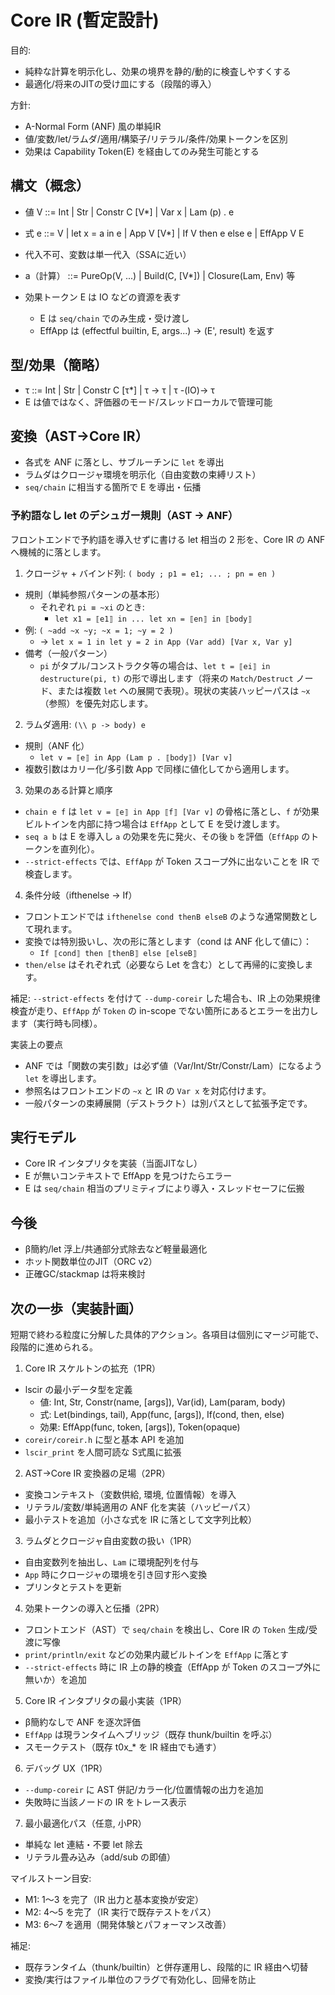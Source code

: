 # Core IR (暫定設計)

目的:
- 純粋な計算を明示化し、効果の境界を静的/動的に検査しやすくする
- 最適化/将来のJITの受け皿にする（段階的導入）

方針:
- A-Normal Form (ANF) 風の単純IR
- 値/変数/let/ラムダ/適用/構築子/リテラル/条件/効果トークンを区別
- 効果は Capability Token(E) を経由してのみ発生可能とする

## 構文（概念）

- 値 V ::= Int | Str | Constr C [V*] | Var x | Lam (p) . e
- 式 e ::= V | let x = a in e | App V [V*] | If V then e else e | EffApp V E
- 代入不可、変数は単一代入（SSAに近い）
- a（計算） ::= PureOp(V, ...) | Build(C, [V*]) | Closure(Lam, Env) 等

- 効果トークン E は IO などの資源を表す
  - E は `seq/chain` でのみ生成・受け渡し
  - EffApp は (effectful builtin, E, args...) → (E', result) を返す

## 型/効果（簡略）

- τ ::= Int | Str | Constr C [τ*] | τ -> τ | τ -(IO)-> τ
- E は値ではなく、評価器のモード/スレッドローカルで管理可能

## 変換（AST→Core IR）

- 各式を ANF に落とし、サブルーチンに `let` を導出
- ラムダはクロージャ環境を明示化（自由変数の束縛リスト）
- `seq/chain` に相当する箇所で E を導出・伝播

### 予約語なし let のデシュガー規則（AST → ANF）

フロントエンドで予約語を導入せずに書ける let 相当の 2 形を、Core IR の ANF へ機械的に落とします。

1) クロージャ + バインド列: `( body ; p1 = e1; ... ; pn = en )`
- 規則（単純参照パターンの基本形）
  - それぞれ `pi ≡ ~xi` のとき:
    - `let x1 = ⟦e1⟧ in ... let xn = ⟦en⟧ in ⟦body⟧`
- 例: `( ~add ~x ~y; ~x = 1; ~y = 2 )`
  - → `let x = 1 in let y = 2 in App (Var add) [Var x, Var y]`
- 備考（一般パターン）
  - `pi` がタプル/コンストラクタ等の場合は、`let t = ⟦ei⟧ in destructure(pi, t)` の形で導出します（将来の `Match/Destruct` ノード、または複数 `let` への展開で表現）。現状の実装ハッピーパスは `~x`（参照）を優先対応します。

2) ラムダ適用: `(\\ p -> body) e`
- 規則（ANF 化）
  - `let v = ⟦e⟧ in App (Lam p . ⟦body⟧) [Var v]`
- 複数引数はカリー化/多引数 App で同様に値化してから適用します。

3) 効果のある計算と順序
- `chain e f` は `let v = ⟦e⟧ in App ⟦f⟧ [Var v]` の骨格に落とし、`f` が効果ビルトインを内部に持つ場合は `EffApp` として E を受け渡します。
- `seq a b` は E を導入し `a` の効果を先に発火、その後 `b` を評価（`EffApp` のトークンを直列化）。
- `--strict-effects` では、`EffApp` が Token スコープ外に出ないことを IR で検査します。

4) 条件分岐（ifthenelse → If）
- フロントエンドでは `ifthenelse cond thenB elseB` のような通常関数として現れます。
- 変換では特別扱いし、次の形に落とします（cond は ANF 化して値に）：
  - `If ⟦cond⟧ then ⟦thenB⟧ else ⟦elseB⟧`
- `then/else` はそれぞれ式（必要なら Let を含む）として再帰的に変換します。

補足: `--strict-effects` を付けて `--dump-coreir` した場合も、IR 上の効果規律検査が走り、`EffApp` が `Token` の in-scope でない箇所にあるとエラーを出力します（実行時も同様）。

実装上の要点
- ANF では「関数の実引数」は必ず値（Var/Int/Str/Constr/Lam）になるよう `let` を導出します。
- 参照名はフロントエンドの `~x` と IR の `Var x` を対応付けます。
- 一般パターンの束縛展開（デストラクト）は別パスとして拡張予定です。

## 実行モデル

- Core IR インタプリタを実装（当面JITなし）
- E が無いコンテキストで EffApp を見つけたらエラー
- E は `seq/chain` 相当のプリミティブにより導入・スレッドセーフに伝搬

## 今後

- β簡約/let 浮上/共通部分式除去など軽量最適化
- ホット関数単位のJIT（ORC v2）
- 正確GC/stackmap は将来検討

## 次の一歩（実装計画）

短期で終わる粒度に分解した具体的アクション。各項目は個別にマージ可能で、段階的に進められる。

1. Core IR スケルトンの拡充（1PR）
  - lscir の最小データ型を定義
    - 値: Int, Str, Constr(name, [args]), Var(id), Lam(param, body)
    - 式: Let(bindings, tail), App(func, [args]), If(cond, then, else)
    - 効果: EffApp(func, token, [args]), Token(opaque)
  - `coreir/coreir.h` に型と基本 API を追加
  - `lscir_print` を人間可読な S式風に拡張

2. AST→Core IR 変換器の足場（2PR）
  - 変換コンテキスト（変数供給, 環境, 位置情報）を導入
  - リテラル/変数/単純適用の ANF 化を実装（ハッピーパス）
  - 最小テストを追加（小さな式を IR に落として文字列比較）

3. ラムダとクロージャ自由変数の扱い（1PR）
  - 自由変数列を抽出し、`Lam` に環境配列を付与
  - `App` 時にクロージャの環境を引き回す形へ変換
  - プリンタとテストを更新

4. 効果トークンの導入と伝播（2PR）
  - フロントエンド（AST）で `seq/chain` を検出し、Core IR の `Token` 生成/受渡に写像
  - `print/println/exit` などの効果内蔵ビルトインを `EffApp` に落とす
  - `--strict-effects` 時に IR 上の静的検査（EffApp が Token のスコープ外に無いか）を追加

5. Core IR インタプリタの最小実装（1PR）
  - β簡約なしで ANF を逐次評価
  - `EffApp` は現ランタイムへブリッジ（既存 thunk/builtin を呼ぶ）
  - スモークテスト（既存 t0x_* を IR 経由でも通す）

6. デバッグ UX（1PR）
  - `--dump-coreir` に AST 併記/カラー化/位置情報の出力を追加
  - 失敗時に当該ノードの IR をトレース表示

7. 最小最適化パス（任意, 小PR）
  - 単純な let 連結・不要 let 除去
  - リテラル畳み込み（add/sub の即値）

マイルストーン目安:
- M1: 1〜3 を完了（IR 出力と基本変換が安定）
- M2: 4〜5 を完了（IR 実行で既存テストをパス）
- M3: 6〜7 を適用（開発体験とパフォーマンス改善）

補足:
- 既存ランタイム（thunk/builtin）と併存運用し、段階的に IR 経由へ切替
- 変換/実行はファイル単位のフラグで有効化し、回帰を防止
